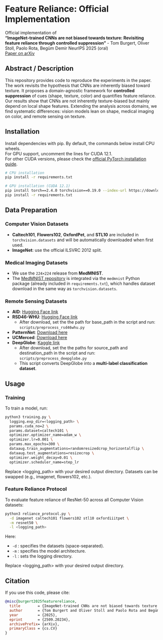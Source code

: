 # Feature Reliance: Official Implementation

Official implementation of  
**“ImageNet-trained CNNs are not biased towards texture: Revisiting feature reliance through controlled suppression”**  - Tom Burgert, Oliver Stoll, Paolo Rota, Begüm Demir
NeurIPS 2025 (oral)  
[Paper on arXiv](https://arxiv.org/abs/2509.20234)

## Abstract / Description

This repository provides code to reproduce the experiments in the paper. The work revisits the hypothesis that CNNs are inherently biased toward texture. It proposes a domain-agnostic framework for **controlled suppression** of cues (shape, texture, color) and quantifies feature reliance. Our results show that CNNs are not inherently texture-biased but mainly depend on local shape features. Extending the analysis across domains, we find systematic differences: vision models lean on shape, medical imaging on color, and remote sensing on texture.

## Installation

Install dependencies with pip. By default, the commands below install CPU wheels.  
For GPU support, uncomment the lines for CUDA 12.1.  
For other CUDA versions, please check the [official PyTorch installation guide](https://pytorch.org/get-started/locally/).

```bash
# CPU installation
pip install -r requirements.txt

# GPU installation (CUDA 12.1)
pip install torch==2.4.0 torchvision==0.19.0 --index-url https://download.pytorch.org/whl/cu121
pip install -r requirements.txt
```

## Data Preparation

### Computer Vision Datasets
- **Caltech101**, **Flowers102**, **OxfordPet**, and **STL10** are included in `torchvision.datasets` and will be automatically downloaded when first used.  
- **ImageNet**: use the official ILSVRC 2012 split.

### Medical Imaging Datasets
- We use the `224×224` release from **MedMNIST**.  
- The [MedMNIST repository](https://github.com/MedMNIST/MedMNIST/tree/main) is integrated via the `medmnist` Python package (already included in `requirements.txt`), which handles dataset download in the same way as `torchvision.datasets`.

### Remote Sensing Datasets
- **AID**: [Hugging Face link](https://huggingface.co/datasets/blanchon/AID)  
- **RSD46-WHU**: [Hugging Face link](https://huggingface.co/datasets/jonathan-roberts1/RSD46-WHU/tree/main/data)  
  - After download, set the the path for base_path in the script and run: `scripts/preprocess_rsd46whu.py`
- **PatternNet**: [Download here](https://sites.google.com/view/zhouwx/dataset)  
- **UCMerced**: [Download here](http://weegee.vision.ucmerced.edu/datasets/landuse.html)  
- **DeepGlobe**: [Kaggle link](https://www.kaggle.com/datasets/balraj98/deepglobe-land-cover-classification-dataset)  
  - After download, set the the paths for source_path and destination_path in the script and run: `scripts/preprocess_deepglobe.py`
  - This script converts DeepGlobe into a **multi-label classification dataset**.

## Usage

### Training

To train a model, run:

```bash
python3 training.py \
  logging.exp_dir=<logging_path> \
  params.cuda_no=2 \
  params.dataset=caltech101 \
  optimizer.optimizer_name=adam_w \
  optimizer.lr=0.001 \
  params.max_epochs=300 \
  dataaug.train_augmentations=randomresizedcrop_horizontalflip \
  dataaug.test_augmentations=resizecrop \
  optimizer.weight_decay=0.01 \
  optimizer.scheduler_name=step_lr
```

Replace <logging_path> with your desired output directory.
Datasets can be swapped (e.g., imagenet, flowers102, etc.).

### Feature Reliance Protocol

To evaluate feature reliance of ResNet-50 across all Computer Vision datasets:

```bash
python3 reliance_protocol.py \
  -d imagenet caltech101 flowers102 stl10 oxfordiiitpet \
  -m resnet50 \
  -l <logging_path>
```

Here:
- `-d` : specifies the datasets (space-separated).  
- `-m` : specifies the model architecture.  
- `-l` : sets the logging directory.  

Replace <logging_path> with your desired output directory.

## Citation

If you use this code, please cite:

```bibtex
@misc{burgert2025featurereliance,
  title        = {ImageNet‐trained CNNs are not biased towards texture: Revisiting feature reliance through controlled suppression},
  author       = {Tom Burgert and Oliver Stoll and Paolo Rota and Begüm Demir},
  year         = {2025},
  eprint       = {2509.20234},
  archivePrefix= {arXiv},
  primaryClass = {cs.CV}
}
```
